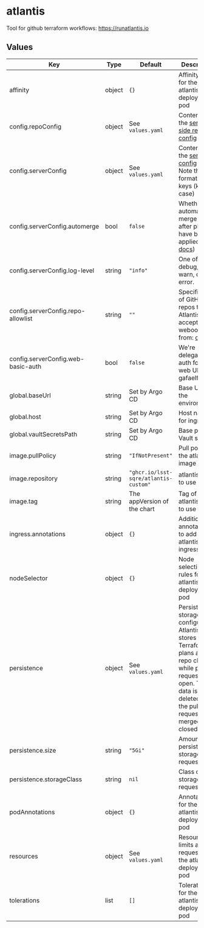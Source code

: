 # atlantis

Tool for github terraform workflows: https://runatlantis.io

## Values

| Key | Type | Default | Description |
|-----|------|---------|-------------|
| affinity | object | `{}` | Affinity rules for the atlantis deployment pod |
| config.repoConfig | object | See `values.yaml` | Content for the [server-side repo config](https://www.runatlantis.io/docs/server-side-repo-config.html) file |
| config.serverConfig | object | See `values.yaml` | Content for the [server config](https://www.runatlantis.io/docs/server-configuration.html) file. Note the format of the keys (kebab-case) |
| config.serverConfig.automerge | bool | `false` | Whether to automatically merge PRs after plans have been applied (see [docs](https://www.runatlantis.io/docs/automerging.html)) |
| config.serverConfig.log-level | string | `"info"` | One of: debug, info, warn, or error. |
| config.serverConfig.repo-allowlist | string | `""` | Specification of GitHub repos that Atlantis will accept webooks from: [docs](https://www.runatlantis.io/docs/server-configuration.html#repo-allowlist) |
| config.serverConfig.web-basic-auth | bool | `false` | We're delegating auth for the web UI to gafaelfawr |
| global.baseUrl | string | Set by Argo CD | Base URL for the environment |
| global.host | string | Set by Argo CD | Host name for ingress |
| global.vaultSecretsPath | string | Set by Argo CD | Base path for Vault secrets |
| image.pullPolicy | string | `"IfNotPresent"` | Pull policy for the atlantis image |
| image.repository | string | `"ghcr.io/lsst-sqre/atlantis-custom"` | atlantis image to use |
| image.tag | string | The appVersion of the chart | Tag of atlantis image to use |
| ingress.annotations | object | `{}` | Additional annotations to add to the atlantis ingresses |
| nodeSelector | object | `{}` | Node selection rules for the atlantis deployment pod |
| persistence | object | See `values.yaml` | Persistent storage configuration. Atlantis stores Terraform plans and git repo clones while pull requests are open. This data is deleted when the pull requests are merged or closed. |
| persistence.size | string | `"5Gi"` | Amount of persistent storage to request |
| persistence.storageClass | string | `nil` | Class of storage to request |
| podAnnotations | object | `{}` | Annotations for the atlantis deployment pod |
| resources | object | See `values.yaml` | Resource limits and requests for the atlantis deployment pod |
| tolerations | list | `[]` | Tolerations for the atlantis deployment pod |
